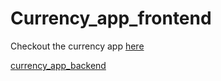 # Currency_app_frontend


Checkout the  currency app [here](https://currency-app-frontend.netlify.app)

[currency_app_backend](https://github.com/SenneChristiaens/Currency_App_Backend)
